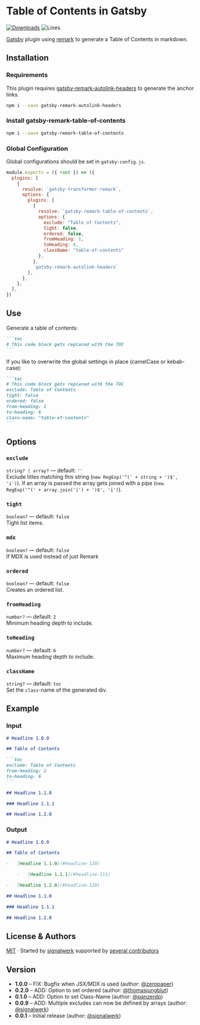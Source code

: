 # Table of Contents in Gatsby

[![Downloads][downloads-badge]][downloads] ![Lines](https://img.shields.io/badge/Coverage-100%25-brightgreen.svg)


[Gatsby][gatsby] plugin using [remark][remark] to generate a Table of Contents in markdown.

## Installation

### Requirements

This plugin requires [gatsby-remark-autolink-headers](https://www.gatsbyjs.org/packages/gatsby-remark-autolink-headers/) to generate the anchor links.

```sh
npm i --save gatsby-remark-autolink-headers
```

### Install gatsby-remark-table-of-contents

```sh
npm i --save gatsby-remark-table-of-contents
```

### Global Configuration
Global configurations should be set in `gatsby-config.js`.

```js
module.exports = ({ root }) => ({
  plugins: [
    {
      resolve: `gatsby-transformer-remark`,
      options: {
        plugins: [
          {
            resolve: `gatsby-remark-table-of-contents`,
            options: {
              exclude: "Table of Contents",
              tight: false,
              ordered: false,
              fromHeading: 1,
              toHeading: 6,
              className: "table-of-contents"
            },
          },
          `gatsby-remark-autolink-headers`
        ],
      },
    },
  ],
})
```

## Use
Generate a table of contents:

````md
```toc
# This code block gets replaced with the TOC
```
````

If you like to overwrite the global settings in place (camelCase or kebab-case):

````md
```toc
# This code block gets replaced with the TOC
exclude: Table of Contents
tight: false
ordered: false
from-heading: 2
to-heading: 6
class-name: "table-of-contents"
```
````

## Options
### `exclude`

`string? | array?` — default: `''`  
Exclude titles matching this string (`new RegExp('^(' + string + ')$', 'i')`).
If an array is passed the array gets joined with a pipe (`new RegExp('^(' + array.join('|') + ')$', 'i')`).

### `tight`

`boolean?` — default: `false`  
Tight list items.

### `mdx`

`boolean?` — default: `false`  
If MDX is used instead of just Remark

### `ordered`

`boolean?` — default: `false`  
Creates an ordered list.

### `fromHeading`

`number?` — default: `2`  
Minimum heading depth to include.


### `toHeading`

`number?` — default: `6`  
Maximum heading depth to include.

### `className`

`string?` — default: `toc`  
Set the `class`-name of the generated div.

## Example

### Input

````md
# Headline 1.0.0

## Table of Contents

```toc
exclude: Table of Contents
from-heading: 2
to-heading: 6
```

## Headline 1.1.0

### Headline 1.1.1

## Headline 1.2.0
````

### Output

````md
# Headline 1.0.0

## Table of Contents

-   [Headline 1.1.0](#headline-110)

    -   [Headline 1.1.1](#headline-111)

-   [Headline 1.2.0](#headline-120)

## Headline 1.1.0

### Headline 1.1.1

## Headline 1.2.0
````

## License & Authors

[MIT][license] · Started by [signalwerk](https://github.com/signalwerk) supported by [several contributors](https://github.com/signalwerk/gatsby-remark-table-of-contents/graphs/contributors)

<!-- Definitions -->


[gatsby]: https://www.gatsbyjs.org/
[remark]: https://github.com/remarkjs/remark
[downloads]: https://www.npmjs.com/package/gatsby-remark-table-of-contents
[downloads-badge]: https://img.shields.io/npm/v/gatsby-remark-table-of-contents.svg
[license]: https://opensource.org/licenses/MIT
[author]: http://signalwerk.ch/


## Version

- **1.0.0** – FIX: Bugfix when JSX/MDX is used (author: [@zeropaper](https://github.com/zeropaper))
- **0.2.0** – ADD: Option to set ordered (author: [@thomasjungblut](https://github.com/thomasjungblut))
- **0.1.0** – ADD: Option to set Class-Name (author: [@panzerdp](https://github.com/panzerdp))
- **0.0.9** – ADD: Multiple excludes can now be defined by arrays (author: [@signalwerk](https://github.com/signalwerk))
- **0.0.1** – Initial release (author: [@signalwerk](https://github.com/signalwerk))
